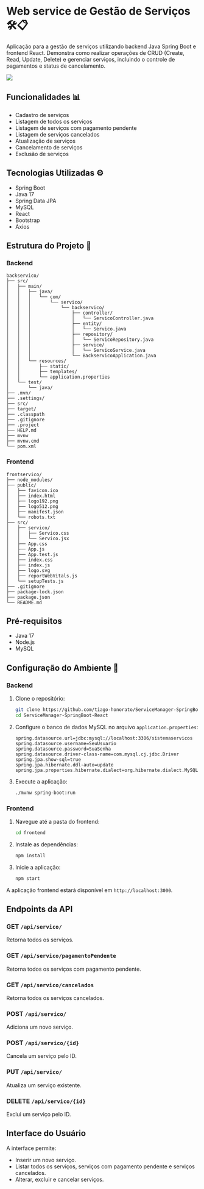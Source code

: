 # Web service de Gestão de Serviços 🛠️📋

Aplicação para a gestão de serviços utilizando backend Java Spring Boot e frontend React. Demonstra como realizar operações de CRUD (Create, Read, Update, Delete) e gerenciar serviços, incluindo o controle de pagamentos e status de cancelamento.

<img src="https://github.com/tiago-honorato/ServiceManager-SpringBoot-React/assets/85461392/da7ab345-78ec-4f88-a8e1-af8779fbd1e6">

## Funcionalidades 📊
- Cadastro de serviços
- Listagem de todos os serviços
- Listagem de serviços com pagamento pendente
- Listagem de serviços cancelados
- Atualização de serviços
- Cancelamento de serviços
- Exclusão de serviços

## Tecnologias Utilizadas ⚙️
- Spring Boot
- Java 17
- Spring Data JPA
- MySQL
- React
- Bootstrap
- Axios

## Estrutura do Projeto 📁

### Backend

```plaintext
backservico/
├── src/
│   ├── main/
│   │   ├── java/
│   │   │   └── com/
│   │   │       └── servico/
│   │   │           └── backservico/
│   │   │               ├── controller/
│   │   │               │   └── ServicoController.java
│   │   │               ├── entity/
│   │   │               │   └── Servico.java
│   │   │               ├── repository/
│   │   │               │   └── ServicoRepository.java
│   │   │               ├── service/
│   │   │               │   └── ServicoService.java
│   │   │               └── BackservicoApplication.java
│   │   └── resources/
│   │       ├── static/
│   │       ├── templates/
│   │       └── application.properties
│   └── test/
│       └── java/
├── .mvn/
├── .settings/
├── src/
├── target/
├── .classpath
├── .gitignore
├── .project
├── HELP.md
├── mvnw
├── mvnw.cmd
└── pom.xml
```

### Frontend

```plaintext
frontservico/
├── node_modules/
├── public/
│   ├── favicon.ico
│   ├── index.html
│   ├── logo192.png
│   ├── logo512.png
│   ├── manifest.json
│   └── robots.txt
├── src/
│   ├── servico/
│   │   ├── Servico.css
│   │   └── Servico.jsx
│   ├── App.css
│   ├── App.js
│   ├── App.test.js
│   ├── index.css
│   ├── index.js
│   ├── logo.svg
│   ├── reportWebVitals.js
│   └── setupTests.js
├── .gitignore
├── package-lock.json
├── package.json
└── README.md
```

## Pré-requisitos

- Java 17
- Node.js
- MySQL

## Configuração do Ambiente 🔧

### Backend

1. Clone o repositório:

    ```bash
    git clone https://github.com/tiago-honorato/ServiceManager-SpringBoot-React.git
    cd ServiceManager-SpringBoot-React
    ```

2. Configure o banco de dados MySQL no arquivo `application.properties`:

    ```properties
    spring.datasource.url=jdbc:mysql://localhost:3306/sistemaservicos
    spring.datasource.username=SeuUsuario
    spring.datasource.password=SuaSenha
    spring.datasource.driver-class-name=com.mysql.cj.jdbc.Driver
    spring.jpa.show-sql=true
    spring.jpa.hibernate.ddl-auto=update
    spring.jpa.properties.hibernate.dialect=org.hibernate.dialect.MySQLDialect
    ```

3. Execute a aplicação:

    ```bash
    ./mvnw spring-boot:run
    ```

### Frontend

1. Navegue até a pasta do frontend:

    ```bash
    cd frontend
    ```

2. Instale as dependências:

    ```bash
    npm install
    ```

3. Inicie a aplicação:

    ```bash
    npm start
    ```

A aplicação frontend estará disponível em `http://localhost:3000`.

## Endpoints da API

### GET `/api/servico/`
Retorna todos os serviços.

### GET `/api/servico/pagamentoPendente`
Retorna todos os serviços com pagamento pendente.

### GET `/api/servico/cancelados`
Retorna todos os serviços cancelados.

### POST `/api/servico/`
Adiciona um novo serviço.

### POST `/api/servico/{id}`
Cancela um serviço pelo ID.

### PUT `/api/servico/`
Atualiza um serviço existente.

### DELETE `/api/servico/{id}`
Exclui um serviço pelo ID.

## Interface do Usuário

A interface permite:

- Inserir um novo serviço.
- Listar todos os serviços, serviços com pagamento pendente e serviços cancelados.
- Alterar, excluir e cancelar serviços.

